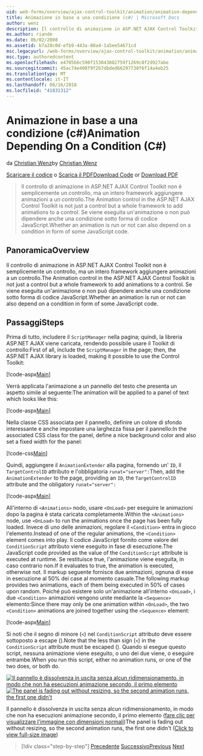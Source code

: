 ```yaml
---
uid: web-forms/overview/ajax-control-toolkit/animation/animation-depending-on-a-condition-cs
title: Animazione in base a una condizione (c#) | Microsoft Docs
author: wenz
description: Il controllo di animazione in ASP.NET AJAX Control Toolkit non è semplicemente un controllo, ma un intero framework aggiungere animazioni a un controllo. Se un'animazione è...
ms.author: riande
ms.date: 06/02/2008
ms.assetid: b7a28c0d-efb9-443a-80a4-1a5ee54671cd
msc.legacyurl: /web-forms/overview/ajax-control-toolkit/animation/animation-depending-on-a-condition-cs
msc.type: authoredcontent
ms.openlocfilehash: e4705b6c590f153043082759f1269c8f2d927abe
ms.sourcegitcommit: 45ac74e400f9f2b7dbded66297730f6f14a4eb25
ms.translationtype: MT
ms.contentlocale: it-IT
ms.lasthandoff: 08/16/2018
ms.locfileid: "41831312"
---
```

<a name="animation-depending-on-a-condition-c"></a><span data-ttu-id="7ba1d-104">Animazione in base a una condizione (c#)</span><span class="sxs-lookup"><span data-stu-id="7ba1d-104">Animation Depending On a Condition (C#)</span></span>
====================
<span data-ttu-id="7ba1d-105">da [Christian Wenz](https://github.com/wenz)</span><span class="sxs-lookup"><span data-stu-id="7ba1d-105">by [Christian Wenz](https://github.com/wenz)</span></span>

<span data-ttu-id="7ba1d-106">[Scaricare il codice](http://download.microsoft.com/download/f/9/a/f9a26acd-8df4-4484-8a18-199e4598f411/Animation4.cs.zip) o [Scarica il PDF](http://download.microsoft.com/download/6/7/1/6718d452-ff89-4d3f-a90e-c74ec2d636a3/animation4CS.pdf)</span><span class="sxs-lookup"><span data-stu-id="7ba1d-106">[Download Code](http://download.microsoft.com/download/f/9/a/f9a26acd-8df4-4484-8a18-199e4598f411/Animation4.cs.zip) or [Download PDF](http://download.microsoft.com/download/6/7/1/6718d452-ff89-4d3f-a90e-c74ec2d636a3/animation4CS.pdf)</span></span>

> <span data-ttu-id="7ba1d-107">Il controllo di animazione in ASP.NET AJAX Control Toolkit non è semplicemente un controllo, ma un intero framework aggiungere animazioni a un controllo.</span><span class="sxs-lookup"><span data-stu-id="7ba1d-107">The Animation control in the ASP.NET AJAX Control Toolkit is not just a control but a whole framework to add animations to a control.</span></span> <span data-ttu-id="7ba1d-108">Se viene eseguita un'animazione o non può dipendere anche una condizione sotto forma di codice JavaScript.</span><span class="sxs-lookup"><span data-stu-id="7ba1d-108">Whether an animation is run or not can also depend on a condition in form of some JavaScript code.</span></span>


## <a name="overview"></a><span data-ttu-id="7ba1d-109">Panoramica</span><span class="sxs-lookup"><span data-stu-id="7ba1d-109">Overview</span></span>

<span data-ttu-id="7ba1d-110">Il controllo di animazione in ASP.NET AJAX Control Toolkit non è semplicemente un controllo, ma un intero framework aggiungere animazioni a un controllo.</span><span class="sxs-lookup"><span data-stu-id="7ba1d-110">The Animation control in the ASP.NET AJAX Control Toolkit is not just a control but a whole framework to add animations to a control.</span></span> <span data-ttu-id="7ba1d-111">Se viene eseguita un'animazione o non può dipendere anche una condizione sotto forma di codice JavaScript.</span><span class="sxs-lookup"><span data-stu-id="7ba1d-111">Whether an animation is run or not can also depend on a condition in form of some JavaScript code.</span></span>

## <a name="steps"></a><span data-ttu-id="7ba1d-112">Passaggi</span><span class="sxs-lookup"><span data-stu-id="7ba1d-112">Steps</span></span>

<span data-ttu-id="7ba1d-113">Prima di tutto, includere il `ScriptManager` nella pagina; quindi, la libreria ASP.NET AJAX viene caricata, rendendo possibile usare il Toolkit di controllo:</span><span class="sxs-lookup"><span data-stu-id="7ba1d-113">First of all, include the `ScriptManager` in the page; then, the ASP.NET AJAX library is loaded, making it possible to use the Control Toolkit:</span></span>

[!code-aspx[Main](animation-depending-on-a-condition-cs/samples/sample1.aspx)]

<span data-ttu-id="7ba1d-114">Verrà applicata l'animazione a un pannello del testo che presenta un aspetto simile al seguente:</span><span class="sxs-lookup"><span data-stu-id="7ba1d-114">The animation will be applied to a panel of text which looks like this:</span></span>

[!code-aspx[Main](animation-depending-on-a-condition-cs/samples/sample2.aspx)]

<span data-ttu-id="7ba1d-115">Nella classe CSS associata per il pannello, definire un colore di sfondo interessante e anche impostare una larghezza fissa per il pannello:</span><span class="sxs-lookup"><span data-stu-id="7ba1d-115">In the associated CSS class for the panel, define a nice background color and also set a fixed width for the panel:</span></span>

[!code-css[Main](animation-depending-on-a-condition-cs/samples/sample3.css)]

<span data-ttu-id="7ba1d-116">Quindi, aggiungere il `AnimationExtender` alla pagina, fornendo un' `ID`, il `TargetControlID` attributo e l'obbligatoria `runat="server":`</span><span class="sxs-lookup"><span data-stu-id="7ba1d-116">Then, add the `AnimationExtender` to the page, providing an `ID`, the `TargetControlID` attribute and the obligatory `runat="server":`</span></span>

[!code-aspx[Main](animation-depending-on-a-condition-cs/samples/sample4.aspx)]

<span data-ttu-id="7ba1d-117">All'interno di `<Animations>` nodo, usare `<OnLoad>` per eseguire le animazioni dopo la pagina è stata caricata completamente.</span><span class="sxs-lookup"><span data-stu-id="7ba1d-117">Within the `<Animations>` node, use `<OnLoad>` to run the animations once the page has been fully loaded.</span></span> <span data-ttu-id="7ba1d-118">Invece di uno delle animazioni, regolare il `<Condition>` entra in gioco l'elemento.</span><span class="sxs-lookup"><span data-stu-id="7ba1d-118">Instead of one of the regular animations, the `<Condition>` element comes into play.</span></span> <span data-ttu-id="7ba1d-119">Il codice JavaScript fornito come valore del `ConditionScript` attributo viene eseguito in fase di esecuzione.</span><span class="sxs-lookup"><span data-stu-id="7ba1d-119">The JavaScript code provided as the value of the `ConditionScript` attribute is executed at runtime.</span></span> <span data-ttu-id="7ba1d-120">Se restituisce true, l'animazione viene eseguita, in caso contrario non.</span><span class="sxs-lookup"><span data-stu-id="7ba1d-120">If it evaluates to true, the animation is executed, otherwise not.</span></span> <span data-ttu-id="7ba1d-121">Il markup seguente fornisce due animazioni, ognuna di esse in esecuzione al 50% dei case al momento casuale.</span><span class="sxs-lookup"><span data-stu-id="7ba1d-121">The following markup provides two animations, each of them being executed in 50% of cases upon random.</span></span> <span data-ttu-id="7ba1d-122">Poiché può esistere solo un'animazione all'interno `<OnLoad>`, i due `<Condition>` animazioni vengono unite mediante la `<Sequence>` elemento:</span><span class="sxs-lookup"><span data-stu-id="7ba1d-122">Since there may only be one animation within `<OnLoad>`, the two `<Condition>` animations are joined together using the `<Sequence>` element:</span></span>

[!code-aspx[Main](animation-depending-on-a-condition-cs/samples/sample5.aspx)]

<span data-ttu-id="7ba1d-123">Si noti che il segno di minore (`<`) nel `ConditionScript` attributo deve essere sottoposto a escape ().</span><span class="sxs-lookup"><span data-stu-id="7ba1d-123">Note that the less than sign (`<`) in the `ConditionScript` attribute must be escaped ().</span></span> <span data-ttu-id="7ba1d-124">Quando si esegue questo script, nessuna animazione viene eseguito, o uno dei due viene, o eseguire entrambe.</span><span class="sxs-lookup"><span data-stu-id="7ba1d-124">When you run this script, either no animation runs, or one of the two does, or both do.</span></span>


<span data-ttu-id="7ba1d-125">[![Il pannello è dissolvenza in uscita senza alcun ridimensionamento, in modo che non ha esecuzioni animazione secondo, il primo elemento](animation-depending-on-a-condition-cs/_static/image2.png)](animation-depending-on-a-condition-cs/_static/image1.png)</span><span class="sxs-lookup"><span data-stu-id="7ba1d-125">[![The panel is fading out without resizing, so the second animation runs, the first one didn't](animation-depending-on-a-condition-cs/_static/image2.png)](animation-depending-on-a-condition-cs/_static/image1.png)</span></span>

<span data-ttu-id="7ba1d-126">Il pannello è dissolvenza in uscita senza alcun ridimensionamento, in modo che non ha esecuzioni animazione secondo, il primo elemento ([fare clic per visualizzare l'immagine con dimensioni normali](animation-depending-on-a-condition-cs/_static/image3.png))</span><span class="sxs-lookup"><span data-stu-id="7ba1d-126">The panel is fading out without resizing, so the second animation runs, the first one didn't ([Click to view full-size image](animation-depending-on-a-condition-cs/_static/image3.png))</span></span>

> [!div class="step-by-step"]
> <span data-ttu-id="7ba1d-127">[Precedente](executing-several-animations-after-each-other-cs.md)
> [Successivo](picking-one-animation-out-of-a-list-cs.md)</span><span class="sxs-lookup"><span data-stu-id="7ba1d-127">[Previous](executing-several-animations-after-each-other-cs.md)
[Next](picking-one-animation-out-of-a-list-cs.md)</span></span>
